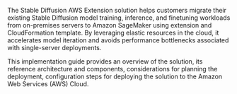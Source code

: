 The Stable Diffusion AWS Extension solution helps customers migrate their existing Stable Diffusion model training, inference, and finetuning workloads from on-premises servers to Amazon SageMaker using extension and CloudFormation template. By leveraging elastic resources in the cloud, it accelerates model iteration and avoids performance bottlenecks associated with single-server deployments.

This implementation guide provides an overview of the <Stable Diffusion AWS Extension> solution, its reference architecture and components, considerations for planning the deployment, configuration steps for deploying the <Stable Diffusion AWS Extension> solution to the Amazon Web Services (AWS) Cloud. 



